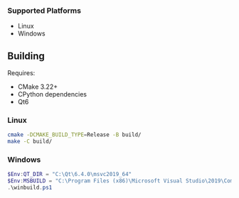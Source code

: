 ### Supported Platforms
- Linux
- Windows


## Building

Requires:
- CMake 3.22+
- CPython dependencies
- Qt6

### Linux
```sh
cmake -DCMAKE_BUILD_TYPE=Release -B build/
make -C build/
```

### Windows
```powershell
$Env:QT_DIR = "C:\Qt\6.4.0\msvc2019_64"
$Env:MSBUILD = "C:\Program Files (x86)\Microsoft Visual Studio\2019\Community\MSBuild\Current\Bin\MSBuild.exe"
.\winbuild.ps1
```
